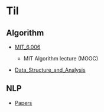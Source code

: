 # Til


## Algorithm
  - [MIT_6.006](https://github.com/DonghyungKo/til/tree/master/Algorithm/MIT_6.006)
    - MIT Algorithm lecture (MOOC)
  
  - [Data_Structure_and_Analysis](https://github.com/DonghyungKo/til/tree/master/Algorithm/%5B2018_Spring_IE260%5D%20%EB%8D%B0%EC%9D%B4%ED%84%B0%20%EA%B5%AC%EC%A1%B0%20%EB%B0%8F%20%EB%B6%84%EC%84%9D)
  


## NLP
  - [Papers](https://github.com/DonghyungKo/til/tree/master/NLP_with_Finance/Papers)

